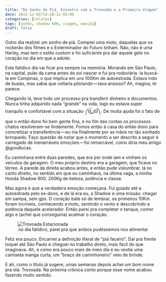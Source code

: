 ```yaml
---
title: "Do Sonho de Piá, Encontro com a Trovoada e a Primeira Viagem"
date: 2015-12-01T19:20:12-03:00
categories: [relatos]
tags: [sonho, shadow 600, viagem, emoção]
draft: false
---
```


Outro dia realizei um sonho de piá. Comprei uma moto, daquelas que os rockerão dos filmes e o Exterminador do Futuro tinham. Não, não é uma Harley, mas tem o estilo custom e foi suficiente pra dar aquele gelo no coração no dia em que a adotei.

Este fatídico dia vai ficar pra sempre na memória. Morando em São Paulo, na capital, pulei da cama antes do sol nascer e fui pra rodoviária. Ia buscá-la em Campinas, o que implica em uns 100Km de autoestrada. Estava indo de busão, mas sabia que voltaria pilotando — tava ansioso? Ah, magina, té parece.

Chegando lá, teve todo um processo pra transferir dinheiro e documentos. Nunca tinha adquirido nada “grande” na vida, logo eu estava super tranquilo e confortável com a situação ༼ʘ̚ل͜ʘ̚༽. De muita ajuda foi o fato de que o então dono foi bem gente fina, e no fim das contas os processos chatos resolveram-se lindamente.
Fomos então à casa do então dono para concretizar a transferência — eu iria finalmente por as mãos no tão sonhado brinquedo. Faço questão de notar que o momento a ser descrito a seguir é carregado de inenarráveis emoções — foi remarcável, como diria meu amigo @goodlucas.

Eu caminhava entre duas paredes, que era por onde iam e vinham os veículos da garagem. O meu próprio destino era a garagem, que ficava no térreo. A parede da direita acabou antes, e então pude vislumbrar, lá no canto direito, no sentido em que eu caminhava, na última vaga, a minha Honda Shadow 600. 200Kg de beleza, potência e classe.

Mas agora é que a verdadeira emoção começava. Fui guiado até a autoestrada pelo ex-dono, e de lá era eu, a Shadow e uma missão: chegar em sampa, sem gps. O coração bate só de lembrar, os primeiros 10Km foram incríveis, conhecendo a moto, sentindo o vento e descobrindo a potência daquele acelerador. Então parei pra completar o tanque, comer algo e (achei que conseguiria) acalmar o coração.

<figure>
  <img src="/img/trovoada.jpeg" alt="Trovoada Estacionada" />
  <figcaption style="text-align: center;">
      <small">no dia fatídico, parei pra que ambos pudéssemos nos alimentar</small>
  </figcaption>
</figure>

Feliz era pouco. Encarnei a definição literal de “piá faceiro”. Daí pra frente toquei até São Paulo e cheguei no trabalho direto, mais fácil do que imaginava. Ah, e como era pouco mais de meio dia e eu vestia uma camiseta manga curta, um “braço de caminhoneiro” veio de brinde.

E ah, como o título já sugere, umas semanas depois achei um bom nome pra ela: Trovoada. Na próxima crônica conto porque esse nome acabou fazendo muito sentido.
